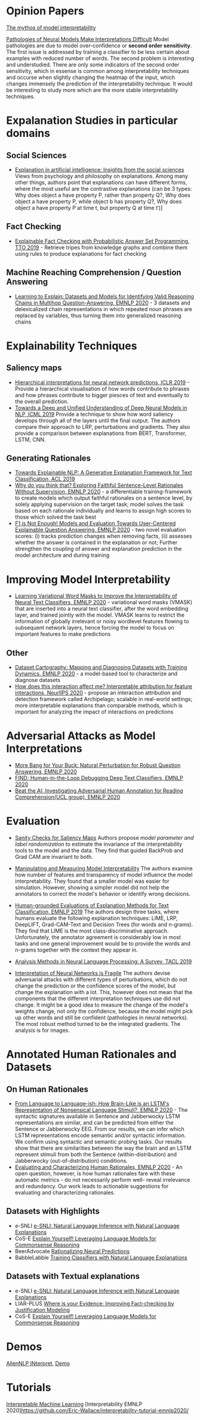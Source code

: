 # Opinion Papers

[The mythos of model interpretability](https://arxiv.org/pdf/1606.03490.pdf)

[Pathologies of Neural Models Make Interpretations Difficult](https://arxiv.org/pdf/1804.07781.pdf)
Model pathologies are due to model over-confidence or **second order sensitivity**. The first issue is addressed by training a classifier to be less certain about examples with reduced number of words. The second problem is interesting and understudied. There are only some indicators of the second order sensitivity, which in essense is common among interpretability techniques and occurse when slightly changing the heatmap of the input, which changes immensely the prediction of the interpretability technique. It would be interesting to study more which are the more stable interpretability techniques.

# Expalanation Studies in particular domains
## Social Sciences
* [Explanation in artificial intelligence: Insights from the social sciences](https://www.sciencedirect.com/science/article/pii/S0004370218305988?casa_token=WLyrfIWttxIAAAAA:kD_vnn8GYC76FXodoKLPqTZP8N3BP9VR9BSnYv5uybq3N3_WpdXRiUxJ2EvnF02FKgT7S37o0P8) Views from psychology and philosophy on explanations. Among many other things, authors point that explanations can have different forms, where the most useful are the contrastive explanations (can be 3 types: Why does object a have property P, rather than property Q?, Why does object a have property P, while object b has property Q?, Why does object a have property P at time t, but property Q at time t′)]

## Fact Checking
* [Explainable Fact Checking with Probabilistic Answer Set Programming, TTO 2019](https://truthandtrustonline.files.wordpress.com/2019/09/paper_15.pdf) - Retrieve tripes from knowledge graphs and combine them using rules to produce explanations for fact checking

## Machine Reaching Comprehension / Question Answering
* [Learning to Explain: Datasets and Models for Identifying Valid Reasoning Chains in Multihop Question-Answering, EMNLP 2020](https://arxiv.org/abs/2010.03274) - 3 datasets and delexicalized chain representations in which repeated noun phrases are replaced by variables, thus turning them into generalized reasoning chains

# Explainability Techniques

## Saliency maps
* [Hierarchical interpretations for neural network predictions, ICLR 2019](https://openreview.net/forum?id=SkEqro0ctQ) - Provide a hierarchical visualisation of how words contribute to phrases and how phrases contribute to bigger piesces of text and eventually to the overall prediction.
* [Towards a Deep and Unified Understanding of Deep Neural Models in NLP, ICML 2019](https://www.microsoft.com/en-us/research/uploads/prod/2019/05/camera_paper_with_supp_3.pdf) Provide a technique to show how word saliency develops through all of the layers until the final output. The authors compare their approach to LRP, perturbations and gradients. They also provide a comparison between explanations from BERT, Transformer, LSTM, CNN.

## Generating Rationales 
* [Towards Explainable NLP: A Generative Explanation Framework for Text Classification, ACL 2019](https://arxiv.org/pdf/1811.00196.pdf)
* [Why do you think that? Exploring Faithful Sentence-Level Rationales Without Supervision, EMNLP 2020](https://arxiv.org/pdf/2010.03384.pdf ) - a differentiable training-framework to create models which output faithful rationales on a sentence level, by solely applying supervision on the target task; model solves the task based on each rationale individually and learns to assign high scores to those which solved the task best
* [F1 is Not Enough! Models and Evaluation Towards User-Centered Explainable Question Answering, EMNLP 2020](https://arxiv.org/pdf/2010.06283.pdf) - two novel evaluation scores: (i) tracks prediction changes when removing facts, (ii) assesses whether the answer is contained in the explanation or not; Further strengthen the coupling of answer and explanation prediction in the model architecture and during training

# Improving Model Interpretability
* [Learning Variational Word Masks to Improve the Interpretability of Neural Text Classifiers, EMNLP 2020](https://arxiv.org/pdf/2010.00667.pdf)  - variational word masks (VMASK) that are inserted into a neural text classifier, after the word embedding layer, and trained jointly with the model. VMASK learns to restrict the information of globally irrelevant or noisy wordlevel features flowing to subsequent network layers, hence forcing the model to focus on important features to make predictions

## Other
* [Dataset Cartography: Mapping and Diagnosing Datasets with Training Dynamics. EMNLP 2020](https://arxiv.org/abs/2009.10795) - a model-based tool to characterize and diagnose datasets
* [How does this interaction affect me? Interpretable attribution for feature interactions, NeurlIPS 2020](https://arxiv.org/pdf/2006.10965.pdf) - propose an interaction attribution and detection framework called Archipelago; scalable in real-world settings; more interpretable explanations than comparable methods, which is important for analyzing the impact of interactions on predictions

# Adversarial Attacks as Model Interpretations
* [More Bang for Your Buck: Natural Perturbation for Robust Question Answering, EMNLP 2020](https://arxiv.org/abs/2004.04849)
* [FIND: Human-in-the-Loop Debugging Deep Text Classifiers, EMNLP 2020](https://arxiv.org/abs/2010.04987)
* [Beat the AI: Investigating Adversarial Human Annotation for Reading Comprehension(UCL group), EMNLP 2020](https://arxiv.org/pdf/2002.00293.pdf)

# Evaluation
* [Sanity Checks for Saliency Maps](https://arxiv.org/pdf/1810.03292.pdf) Authors propose *model parameter and label randomization* to estimate the invariance of the interpretability tools to the model and the data. They find that guided BackProb and Grad CAM are invariant to both.

* [Manipulating and Measuring Model Interpretability](https://arxiv.org/pdf/1811.00196.pdf) The authors examine how number of features and transparency of model influence the model interpretability. They found that a smaller model was easier for simulation. However, showing a simpler model did not help the annotators to correct the model's behavior or identify wrong decisions. 

* [Human-grounded Evaluations of Explanation Methods for Text Classification, EMNLP 2019](https://arxiv.org/pdf/1908.11355.pdf) The authors  design three tasks, where humans evaluate the following explanation techniques: LIME, LRP, DeepLIFT, Grad-CAM-Text and Decision Trees (for words and n-grams). They find that LIME is the most class-discriminative approach. Unfortunately, the annotator agreement is considerably low in most tasks and one general improvement would be to provide the words and n-grams together with the context they appear in. 

* [Analysis Methods in Neural Language Processing: A Survey, TACL 2019](https://arxiv.org/pdf/1812.08951.pdf)

* [Interpretation of Neural Networks is Fragile](https://arxiv.org/pdf/1710.10547.pdf)
The authors devise adversarial attacks with different types of perturbations, which do not change the prediction or the confidence scores of the model, but change the explanation with a lot. This, however does not mean that the components that the different interpretation techniques use did not change. It might be a good idea to measure the change of the model's weights change, not only the confidence, because the model might pick up other words and still be confident (pathologies in neural networks). The most robust method turned to be the integrated gradients. The analysis is for images.


# Annotated Human Rationales and Datasets
## On Human Rationales
* [From Language to Language-ish: How Brain-Like is an LSTM's Representation of Nonsensical Language Stimuli?, EMNLP 2020](https://arxiv.org/pdf/2010.07435.pdf) - The syntactic signatures available in Sentence and Jabberwocky LSTM representations are similar, and can be predicted from either the Sentence or Jabberwocky EEG. From our results, we can infer which LSTM representations encode semantic and/or syntactic information. We confirm using syntactic and semantic probing tasks. Our results show that there are similarities between the way the brain and an LSTM represent stimuli from both the Sentence (within-distribution) and Jabberwocky (out-of-distribution) conditions.
* [Evaluating and Characterizing Human Rationales, EMNLP 2020](https://arxiv.org/pdf/2010.04736.pdf) - An open question, however, is how human rationales fare with these automatic metrics - do not necessarily perform well- reveal irrelevance and redundancy. Our work leads to actionable suggestions for evaluating and characterizing rationales. 

## Datasets with Highlights
* e-SNLI [e-SNLI: Natural Language Inference with Natural Language Explanations](https://arxiv.org/pdf/1812.01193.pdf)
* CoS-E [Explain Yourself! Leveraging Language Models for Commonsense Reasoning](https://arxiv.org/pdf/1906.02361.pdf)
* BeerAdvocate [Rationalizing Neural Predictions](https://arxiv.org/pdf/1606.04155.pdf)
* BabbleLabble [Training Classifiers with Natural Language Explanations](https://arxiv.org/pdf/1805.03818.pdf)

## Datasets with Textual explanations
* e-SNLI [e-SNLI: Natural Language Inference with Natural Language Explanations](https://arxiv.org/pdf/1812.01193.pdf)
* LIAR-PLUS [Where is your Evidence: Improving Fact-checking by Justification Modeling](https://www.aclweb.org/anthology/W18-5513.pdf)
* CoS-E [Explain Yourself! Leveraging Language Models for Commonsense Reasoning](https://arxiv.org/pdf/1906.02361.pdf)

# Demos
[AllenNLP INterpret](https://allennlp.org/interpret), [Demo](https://demo.allennlp.org/reading-comprehension)

# Tutorials
[Interpretable Machine Learning](https://christophm.github.io/interpretable-ml-book/)
[Interpretability EMNLP 2020]https://github.com/Eric-Wallace/interpretability-tutorial-emnlp2020/
